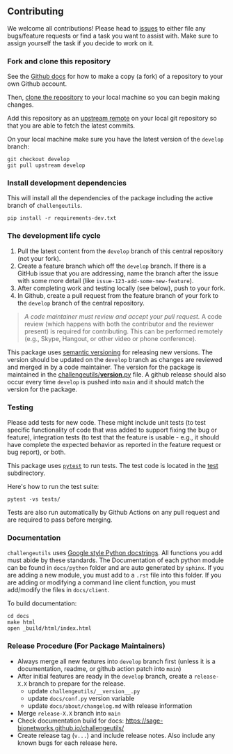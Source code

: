 
## Contributing

We welcome all contributions!  Please head to [issues](https://github.com/Sage-Bionetworks/challengeutils/issues) to either file any bugs/feature requests or find a task you want to assist with.  Make sure to assign yourself the task if you decide to work on it.


### Fork and clone this repository

See the [Github docs](https://help.github.com/articles/fork-a-repo/) for how to make a copy (a fork) of a repository to your own Github account.

Then, [clone the repository](https://help.github.com/articles/cloning-a-repository/) to your local machine so you can begin making changes.

Add this repository as an [upstream remote](https://help.github.com/en/articles/configuring-a-remote-for-a-fork) on your local git repository so that you are able to fetch the latest commits.

On your local machine make sure you have the latest version of the `develop` branch:

```
git checkout develop
git pull upstream develop
```

### Install development dependencies
This will install all the dependencies of the package including the active branch of `challengeutils`.

```
pip install -r requirements-dev.txt
```

### The development life cycle

1. Pull the latest content from the `develop` branch of this central repository (not your fork).
1. Create a feature branch which off the `develop` branch. If there is a GitHub issue that you are addressing, name the branch after the issue with some more detail (like `issue-123-add-some-new-feature`).
1. After completing work and testing locally (see below), push to your fork.
1. In Github, create a pull request from the feature branch of your fork to the `develop` branch of the central repository.

> *A code maintainer must review and accept your pull request.* A code review (which happens with both the contributor and the reviewer present) is required for contributing. This can be performed remotely (e.g., Skype, Hangout, or other video or phone conference).

This package uses [semantic versioning](https://semver.org/) for releasing new versions. The version should be updated on the `develop` branch as changes are reviewed and merged in by a code maintainer. The version for the package is maintained in the [challengeutils/__version__.py](challengeutils/__version__.py) file.  A github release should also occur every time `develop` is pushed into `main` and it should match the version for the package.

### Testing

Please add tests for new code. These might include unit tests (to test specific functionality of code that was added to support fixing the bug or feature), integration tests (to test that the feature is usable - e.g., it should have complete the expected behavior as reported in the feature request or bug report), or both.

This package uses [`pytest`](https://pytest.org/en/latest/) to run tests. The test code is located in the [test](./test) subdirectory.

Here's how to run the test suite:

```
pytest -vs tests/
```

Tests are also run automatically by Github Actions on any pull request and are required to pass before merging.


### Documentation

`challengeutils` uses [Google style Python docstrings](https://sphinxcontrib-napoleon.readthedocs.io/en/latest/example_google.html).  All functions you add must abide by these standards.  The Documentation of each python module can be found in `docs/python` folder and are auto generated by `sphinx`.  If you are adding a new module, you must add to a `.rst` file into this folder.  If you are adding or modifying a command line client function, you must add/modify the files in `docs/client`.

To build documentation:

```
cd docs
make html
open _build/html/index.html
```

### Release Procedure (For Package Maintainers)

* Always merge all new features into `develop` branch first (unless it is a documentation, readme, or github action patch into `main`)
* After initial features are ready in the `develop` branch, create a `release-X.X` branch to prepare for the release.
    * update `challengeutils/__version__.py`
    * update `docs/conf.py` version variable
    * update `docs/about/changelog.md` with release information
* Merge `release-X.X` branch into `main`
* Check documentation build for docs: https://sage-bionetworks.github.io/challengeutils/
* Create release tag (`v...`) and include release notes.  Also include any known bugs for each release here.

